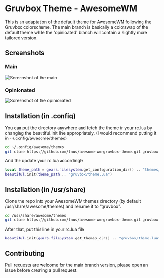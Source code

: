 # Gruvbox Theme - AwesomeWM

This is an adaptation of the default theme for AwesomeWM following the Gruvbox colorscheme. The main branch is basically a colorswap of the default theme while the 'opinioated' branch will contain a slightly more tailored version.

## Screenshots

### Main
![Screenshot of the main](https://i.imgur.com/E84ngOh.png)

### Opinionated
![Screenshot of the opinionated](https://i.imgur.com/14jbcR1.png)

## Installation (in .config)

You can put the directory anywhere and fetch the theme in your rc.lua by changing the beautiful.init line appropriately.
(I would recommend putting it in ~/.config/awesome/themes)

``` sh
cd ~/.config/awesome/themes
git clone https://github.com/lnus/awesome-wm-gruvbox-theme.git gruvbox
```

And the update your rc.lua accordingly

``` lua
local theme_path = gears.filesystem.get_configuration_dir() .. "themes/"
beautiful.init(theme_path .. "gruvbox/theme.lua")
```

## Installation (in /usr/share)

Clone the repo into your AwesomeWM themes directory (by default /usr/share/awesome/themes) and rename it to "gruvbox".

``` sh
cd /usr/share/awesome/themes
git clone https://github.com/lnus/awesome-wm-gruvbox-theme.git gruvbox
```

After that, put this line in your rc.lua file

``` lua
beautiful.init(gears.filesystem.get_themes_dir() .. "gruvbox/theme.lua")
```

## Contributing
Pull requests are welcome for the main branch version, please open an issue before creating a pull request.
